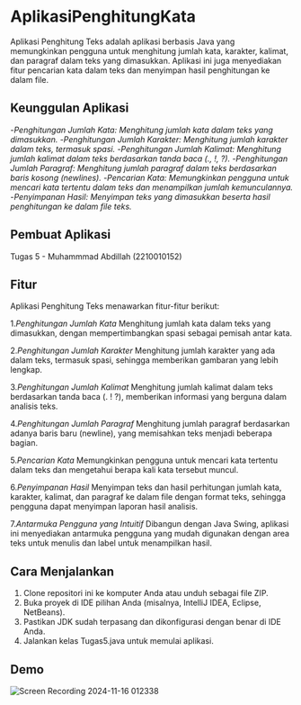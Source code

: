 # AplikasiPenghitungKata

Aplikasi Penghitung Teks adalah aplikasi berbasis Java yang memungkinkan pengguna untuk menghitung jumlah kata, karakter, kalimat, dan paragraf dalam teks yang dimasukkan. Aplikasi ini juga menyediakan fitur pencarian kata dalam teks dan menyimpan hasil penghitungan ke dalam file.

## Keunggulan Aplikasi

-*Penghitungan Jumlah Kata: Menghitung jumlah kata dalam teks yang dimasukkan.*
-*Penghitungan Jumlah Karakter: Menghitung jumlah karakter dalam teks, termasuk spasi.*
-*Penghitungan Jumlah Kalimat: Menghitung jumlah kalimat dalam teks berdasarkan tanda baca (., !, ?).*
-*Penghitungan Jumlah Paragraf: Menghitung jumlah paragraf dalam teks berdasarkan baris kosong (newlines).*
-*Pencarian Kata: Memungkinkan pengguna untuk mencari kata tertentu dalam teks dan menampilkan jumlah kemunculannya.*
-*Penyimpanan Hasil: Menyimpan teks yang dimasukkan beserta hasil penghitungan ke dalam file teks.*

## Pembuat Aplikasi

 Tugas 5 - Muhammmad Abdillah (2210010152)

 ## Fitur

 Aplikasi Penghitung Teks menawarkan fitur-fitur berikut:

1.*Penghitungan Jumlah Kata*
Menghitung jumlah kata dalam teks yang dimasukkan, dengan mempertimbangkan spasi sebagai pemisah antar kata.

2.*Penghitungan Jumlah Karakter*
Menghitung jumlah karakter yang ada dalam teks, termasuk spasi, sehingga memberikan gambaran yang lebih lengkap.

3.*Penghitungan Jumlah Kalimat*
Menghitung jumlah kalimat dalam teks berdasarkan tanda baca (. ! ?), memberikan informasi yang berguna dalam analisis teks.

4.*Penghitungan Jumlah Paragraf*
Menghitung jumlah paragraf berdasarkan adanya baris baru (newline), yang memisahkan teks menjadi beberapa bagian.

5.*Pencarian Kata*
Memungkinkan pengguna untuk mencari kata tertentu dalam teks dan mengetahui berapa kali kata tersebut muncul.

6.*Penyimpanan Hasil*
Menyimpan teks dan hasil perhitungan jumlah kata, karakter, kalimat, dan paragraf ke dalam file dengan format teks, sehingga pengguna dapat menyimpan laporan hasil analisis.

7.*Antarmuka Pengguna yang Intuitif*
Dibangun dengan Java Swing, aplikasi ini menyediakan antarmuka pengguna yang mudah digunakan dengan area teks untuk menulis dan label untuk menampilkan hasil.

## Cara Menjalankan

1. Clone repositori ini ke komputer Anda atau unduh sebagai file ZIP.
2. Buka proyek di IDE pilihan Anda (misalnya, IntelliJ IDEA, Eclipse, NetBeans).
4. Pastikan JDK sudah terpasang dan dikonfigurasi dengan benar di IDE Anda.
5. Jalankan kelas Tugas5.java untuk memulai aplikasi.

## Demo

![Screen Recording 2024-11-16 012338](https://github.com/user-attachments/assets/5ad6535c-0370-49f3-aa7e-f1d96d390216)
